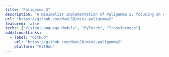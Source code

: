 ```yaml
---
title: "Paligemma 2"
description: "A minimalist implementation of Paligemma 2, focusing on efficient multimodal language model architecture."
url: "https://github.com/MaxLSB/mini-paligemma2"
featured: false
techs: ["Vision-Language Models", "PyTorch", "Transformers"]
additionalLinks:
  - label: "GitHub"
    url: "https://github.com/MaxLSB/mini-paligemma2" 
    platform: "GitHub"
---
```

